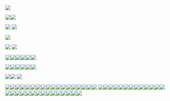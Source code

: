 ![](https://64.media.tumblr.com/026e90c5477382b4a3be38fe624f7849/ddc00049800a6bfa-a2/s540x810/55f3113fd8ff723314ec8fbda3a3d55d0a25c7b0.gifv)

![](https://i.imgur.com/MwMKoiL.png)![](https://i.imgur.com/MwMKoiL.png)

![](https://64.media.tumblr.com/34c15ce6616ace29fcc5fad0666db31d/431fa7df187a4cc4-41/s250x400/3a4f8959353c26506494001e874915a46451df09.pnj) ![](https://64.media.tumblr.com/2c84a696a120f997299a32f940a198a3/431fa7df187a4cc4-6a/s250x400/1fcc833f99d52690207816f268087d0ce9222002.pnj)

![](https://64.media.tumblr.com/a049c2e2e9ad7f3ee38f713d7a7e73fd/c5864debb5c372e3-c5/s640x960/1a4eeb1751944ce1b1451879e389a0e457a36704.gifv)

![](https://64.media.tumblr.com/82cd94a800fc05d8ad4ca958903a371b/431fa7df187a4cc4-50/s250x400/51a0e2d3a0c55594cebcd5eb781cfc65cc10c924.pnj) ![](https://64.media.tumblr.com/ad24a39ec565c5b12f9fc2b1c556c1fa/431fa7df187a4cc4-26/s250x400/ddf2a79dea93a3c120a0e348cf3ffd12040eeac4.pnj)

![](https://allyratworld.com/stamps/dc03d23-52a8d50c-2b4b-4f38-9368-483cea8a1f05.png)![](https://images-wixmp-ed30a86b8c4ca887773594c2.wixmp.com/f/384c74fd-b91d-4e8c-9bd5-9939f3ccd990/dcwrcjb-1c5644d3-dbd4-4a24-b8a1-4a11e9e1b8b8.png?token=eyJ0eXAiOiJKV1QiLCJhbGciOiJIUzI1NiJ9.eyJzdWIiOiJ1cm46YXBwOjdlMGQxODg5ODIyNjQzNzNhNWYwZDQxNWVhMGQyNmUwIiwiaXNzIjoidXJuOmFwcDo3ZTBkMTg4OTgyMjY0MzczYTVmMGQ0MTVlYTBkMjZlMCIsIm9iaiI6W1t7InBhdGgiOiJcL2ZcLzM4NGM3NGZkLWI5MWQtNGU4Yy05YmQ1LTk5MzlmM2NjZDk5MFwvZGN3cmNqYi0xYzU2NDRkMy1kYmQ0LTRhMjQtYjhhMS00YTExZTllMWI4YjgucG5nIn1dXSwiYXVkIjpbInVybjpzZXJ2aWNlOmZpbGUuZG93bmxvYWQiXX0.vfuogZ-hYmoiNimKrmJsQgGhFlqFb4okMtQg0PZX2lg)![](https://images-wixmp-ed30a86b8c4ca887773594c2.wixmp.com/f/228182ef-17a7-4dcb-9ad1-9cfb0bd19a3e/delxvt1-3f125167-73e2-4437-98f5-9e5a821293b0.png/v1/fill/w_99,h_57,strp/_stamp__anti_pro_shipper_by_iesbeans_delxvt1-fullview.png?token=eyJ0eXAiOiJKV1QiLCJhbGciOiJIUzI1NiJ9.eyJzdWIiOiJ1cm46YXBwOjdlMGQxODg5ODIyNjQzNzNhNWYwZDQxNWVhMGQyNmUwIiwiaXNzIjoidXJuOmFwcDo3ZTBkMTg4OTgyMjY0MzczYTVmMGQ0MTVlYTBkMjZlMCIsIm9iaiI6W1t7ImhlaWdodCI6Ijw9NTciLCJwYXRoIjoiXC9mXC8yMjgxODJlZi0xN2E3LTRkY2ItOWFkMS05Y2ZiMGJkMTlhM2VcL2RlbHh2dDEtM2YxMjUxNjctNzNlMi00NDM3LTk4ZjUtOWU1YTgyMTI5M2IwLnBuZyIsIndpZHRoIjoiPD05OSJ9XV0sImF1ZCI6WyJ1cm46c2VydmljZTppbWFnZS5vcGVyYXRpb25zIl19.8B8fUbMmC5S9nbP6N5DktCDimuKZZbnICj9PsnPAY5I)![](https://images-wixmp-ed30a86b8c4ca887773594c2.wixmp.com/f/bea6597c-e5d0-408e-900e-07e5c5433d6b/dc8kbop-8fa1c449-0977-435b-90a2-1250708e1e9b.png?token=eyJ0eXAiOiJKV1QiLCJhbGciOiJIUzI1NiJ9.eyJzdWIiOiJ1cm46YXBwOjdlMGQxODg5ODIyNjQzNzNhNWYwZDQxNWVhMGQyNmUwIiwiaXNzIjoidXJuOmFwcDo3ZTBkMTg4OTgyMjY0MzczYTVmMGQ0MTVlYTBkMjZlMCIsIm9iaiI6W1t7InBhdGgiOiJcL2ZcL2JlYTY1OTdjLWU1ZDAtNDA4ZS05MDBlLTA3ZTVjNTQzM2Q2YlwvZGM4a2JvcC04ZmExYzQ0OS0wOTc3LTQzNWItOTBhMi0xMjUwNzA4ZTFlOWIucG5nIn1dXSwiYXVkIjpbInVybjpzZXJ2aWNlOmZpbGUuZG93bmxvYWQiXX0.PBHQCdRrDayVjaEx7ni6I_MLNIolz4uoAwvuTWaJpkc)![](https://supplies.ju.mp/assets/images/gallery01/4dedfdb1.gif?v=c214c26a)![](https://64.media.tumblr.com/120b812cbd7120b9a3099257b5e80324/7f879fb7a6e85ba3-e3/s100x200/d44eba377737dbf1eaeefd89c61a57cbc57ce009.gifv)

![](https://64.media.tumblr.com/9a7e784aa08c331c2772f423b418e416/39206f329e6e7408-7f/s100x200/060e68fb580d361cc5d3c305a466b4b8dca031a4.pnj)![](https://64.media.tumblr.com/4b6390c93f60a4522b3a119f7f921d2a/tumblr_pufybm69P51xbgu08o7_100.gifv)![](https://files.catbox.moe/haf6yu.png)![](https://demomanwithafryingpan.neocities.org/Nu%20Stamps/d1zirxm-1294e53a-c348-4e10-bf35-b6094339004f.gif)![](https://i.imgur.com/cRnsqHR.png)![](https://adriansblinkiecollection.neocities.org/stamps/c2.gif)


![](https://i.imgur.com/LDinknp.png)![](https://i.imgur.com/LDinknp.png)
![](https://64.media.tumblr.com/534bebd9b3c202d45ab244a8e927b651/dc6c7659ab1aab5a-35/s540x810/bc00cf717898010f6fd296ee8fd1776732dbae21.gifv)


![](https://64.media.tumblr.com/40f63fa8ac607566bb9affe550955d8e/42a0d32df5bb6072-3a/s250x400/fc246dda6f40cebcac37934715ab8e0631bd7d4d.gifv)![](https://64.media.tumblr.com/c1afa78fbdf9af4e4925edc137cd19c7/3a33d0f9928d3a98-29/s250x400/ba8a36c3bb342ad89086f8e4654b6b857e598a90.gifv)![](https://64.media.tumblr.com/97a300a53ce933d33029896a281589f2/7de7427bfd21f40b-cc/s250x400/874b5e02c78ad56a632848f7d3ffd286e1a0d64e.gifv)![](https://wilardo.crd.co/assets/images/gallery19/a21199cc.gif?v=5ca3d6da)![](https://i.ibb.co/Bt243JJ/IMG-5408.gif)![](https://i.postimg.cc/VvM9gBRm/IMG_7716_Original.gif)![](https://adriansblinkiecollection.neocities.org/x4.gif)![](https://biscuit.crd.co/assets/images/gallery82/4c0b139d.gif?v=532faf5f)![](https://i.imgur.com/8UWwkXV.gif)![](https://i9.glitter-graphics.org/pub/471/471489sz908h24jr.gif)![](https://i.imgur.com/mVjW4YX.gif)![](https://i.imgur.com/sebSlIE.gif)![](https://i.imgur.com/DucfCqI.gif)![](https://i.imgur.com/3q2hZqJ.gif)![](https://adriansblinkiecollection.neocities.org/f5.gif)![](https://i.imgur.com/hjR0chI.gif)![](https://gifcity.carrd.co/assets/images/gallery14/03444e44.gif?v=d7271437)![](https://raven-writes.neocities.org/Blinks/26.gif) ![](https://gifcity.carrd.co/assets/images/gallery23/33a2d2f2.gif?v=d7271437)![](https://gifcity.carrd.co/assets/images/gallery14/a66d9c92.gif?v=d7271437)![](https://gifcity.carrd.co/assets/images/gallery24/b9dbffbf.gif?v=d7271437)![](https://gifcity.carrd.co/assets/images/gallery17/7c4a8297.gif?v=d7271437)![](https://gifcity.carrd.co/assets/images/gallery20/d9c6c78a.gif?v=d7271437)![](https://cinni.net/images/web/blinkies/black2.gif)![](https://shishka.neocities.org/shishka/img/blinkies/129.gif)![](https://adriansblinkiecollection.neocities.org/a17.gif)![](https://cinni.net/images/web/blinkies/trnsrits.gif)![](https://supplies.ju.mp/assets/images/gallery07/31e73ba5.gif?v=9163b103)![](https://graphic.neocities.org/ee618785-bfb2-49b3-9505-692bb6277690.gif)![](https://shishka.neocities.org/shishka/img/blinkies/154.gif)![](https://biscuit.crd.co/assets/images/gallery83/7b2ad748.gif?v=532faf5f)![](https://shishka.neocities.org/shishka/img/blinkies/43.gif)![](https://shishka.neocities.org/shishka/img/blinkies/128.gif)![](https://biscuit2.crd.co/assets/images/gallery18/a0f5f137.gif?v=f54c32ff)![](https://adriansblinkiecollection.neocities.org/d11.gif)![](https://biscuit.crd.co/assets/images/gallery79/6021adc2.gif?v=532faf5f)![](https://adriansblinkiecollection.neocities.org/g5.gif)![](https://adriansblinkiecollection.neocities.org/v21.gif)![](https://shishka.neocities.org/shishka/img/blinkies/146.gif)![](https://i.imgur.com/vJsOToS.gif)![](https://shishka.neocities.org/shishka/img/blinkies/82.gif)![](https://64.media.tumblr.com/d7c6a1c54ed50fa44e74b57b5c9f8673/a22f8ca96d5612a5-17/s250x400/d9c3277646c33d3545c6b302898716f55e1c85d7.gifv)![](https://adriansblinkiecollection.neocities.org/4.gif)![](https://gifcity.carrd.co/assets/images/gallery21/904cb7b3.gif?v=d7271437)![](https://gifcity.carrd.co/assets/images/gallery20/1e2ea5d3.gif?v=d7271437)![](https://gifcity.carrd.co/assets/images/gallery25/6111d3c7.gif?v=d7271437)
